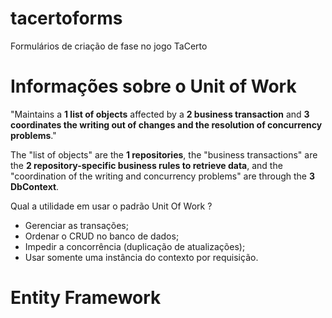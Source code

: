 # tacertoforms
Formulários de criação de fase no jogo TaCerto


# Informações sobre o Unit of Work
"Maintains a **1 list of objects** affected by a **2 business transaction** and **3 coordinates the writing out of changes and the resolution of concurrency problems**."

The "list of objects" are the **1 repositories**, the "business transactions" are the **2 repository-specific business rules to retrieve data**, and the "coordination of the writing and concurrency problems" are through the **3 DbContext**. 


Qual a utilidade em usar o padrão Unit Of Work ?

* Gerenciar as transações;
* Ordenar o CRUD no banco de dados;
* Impedir a concorrência (duplicação de atualizações);
* Usar somente uma instância do contexto por requisição.

# Entity Framework
